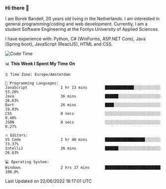 ### Hi there 👋

I am Borek Bandell, 20 years old living in the Netherlands. I am interested in general programming/coding and web development. Currently, I am a student Software Engineering at the Fontys University of Applied Sciences.

I have experience with: Python, C# (WinForms, ASP.NET Core), Java (Spring boot), JavaScript (ReactJS), HTML and CSS.

<!--START_SECTION:waka-->
![Code Time](http://img.shields.io/badge/Code%20Time-187%20hrs%2030%20mins-blue)

📊 **This Week I Spent My Time On** 

```text
⌚︎ Time Zone: Europe/Amsterdam

💬 Programming Languages: 
JavaScript               1 hr 13 mins        █████████████░░░░░░░░░░░░   53.26% 
Java                     36 mins             ██████░░░░░░░░░░░░░░░░░░░   26.63% 
Dart                     26 mins             ████░░░░░░░░░░░░░░░░░░░░░   19.03% 
CSS                      0 secs              ░░░░░░░░░░░░░░░░░░░░░░░░░   0.48% 
JSON                     0 secs              ░░░░░░░░░░░░░░░░░░░░░░░░░   0.27%

🔥 Editors: 
VS Code                  1 hr 40 mins        ██████████████████░░░░░░░   73.37% 
IntelliJ                 36 mins             ██████░░░░░░░░░░░░░░░░░░░   26.63%

💻 Operating System: 
Windows                  2 hrs 17 mins       █████████████████████████   100.0%

```


 Last Updated on 22/06/2022 18:17:01 UTC
<!--END_SECTION:waka-->

<!--**tcBorek2002/tcBorek2002** is a ✨ _special_ ✨ repository because its `README.md` (this file) appears on your GitHub profile.

Here are some ideas to get you started:

- 🔭 I’m currently working on ...
- 🌱 I’m currently learning ...
- 👯 I’m looking to collaborate on ...
- 🤔 I’m looking for help with ...
- 💬 Ask me about ...
- 📫 How to reach me: ...
- 😄 Pronouns: ...
- ⚡ Fun fact: ...
-->
